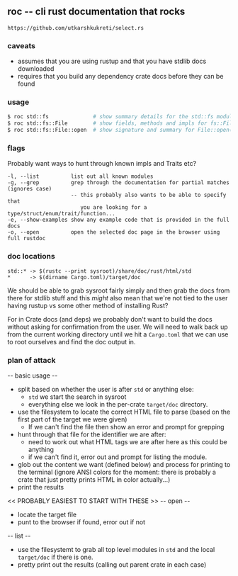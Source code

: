 roc -- cli rust documentation that rocks
----------------------------------------

`https://github.com/utkarshkukreti/select.rs`

### caveats
* assumes that you are using rustup and that you have stdlib docs downloaded
* requires that you build any dependency crate docs before they can be found

### usage
```bash
$ roc std::fs              # show summary details for the std::fs module
$ roc std::fs::File        # show fields, methods and impls for fs::File
$ roc std::fs::File::open  # show signature and summary for File::open()
```


### flags
Probably want ways to hunt through known impls and Traits etc?
```
-l, --list          list out all known modules
-g, --grep          grep through the documentation for partial matches (ignores case)
                    -- this probably also wants to be able to specify that
                       you are looking for a type/struct/enum/trait/function...
-e, --show-examples show any example code that is provided in the full docs
-o, --open          open the selected doc page in the browser using full rustdoc
```


### doc locations
```
std::* -> $(rustc --print sysroot)/share/doc/rust/html/std
*      -> $(dirname Cargo.toml)/target/doc
```

We should be able to grab sysroot fairly simply and then grab the docs from
there for stdlib stuff and this _might_ also mean that we're not tied to the
user having rustup vs some other method of installing Rust?

For in Crate docs (and deps) we probably don't want to build the docs without
asking for confirmation from the user. We will need to walk back up from the
current working directory until we hit a `Cargo.toml` that we can use to root
ourselves and find the doc output in.


### plan of attack
-- basic usage --
- split based on whether the user is after `std` or anything else:
  - `std` we start the search in sysroot
  - everything else we look in the per-crate `target/doc` directory.
- use the filesystem to locate the correct HTML file to parse (based on the
  first part of the target we were given)
  - If we can't find the file then show an error and prompt for grepping
- hunt through that file for the identifier we are after:
  - need to work out what HTML tags we are after here as this could be anything
  - if we can't find it, error out and prompt for listing the module.
- glob out the content we want (defined below) and process for printing to the
  terminal (ignore ANSI colors for the moment: there is probably a crate that
  just pretty prints HTML in color actually...)
- print the results


<< PROBABLY EASIEST TO START WITH THESE >>
-- open --
- locate the target file
- punt to the browser if found, error out if not


-- list --
- use the filesystemt to grab all top level modules in `std` and the local
  `target/doc` if there is one.
- pretty print out the results (calling out parent crate in each case)
